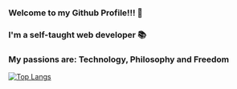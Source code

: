 ### Welcome to my Github Profile!!! 👋
### I'm a self-taught web developer 📚️
### My passions are: Technology, Philosophy and Freedom

<!-- ![Anurag's GitHub stats](https://github-readme-stats.vercel.app/api?username=tsuru-br&count_private=true) -->

[![Top Langs](https://github-readme-stats.vercel.app/api/top-langs/?username=tsuru-br)](https://github.com/anuraghazra/github-readme-stats)
<!--
**tsuru-br/tsuru-br** is a ✨ _special_ ✨ repository because its `README.md` (this file) appears on your GitHub profile.

Here are some ideas to get you started:

- 🔭 I’m currently working on ...
- 🌱 I’m currently learning ...
- 👯 I’m looking to collaborate on ...
- 🤔 I’m looking for help with ...
- 💬 Ask me about ...
- 📫 How to reach me: ...
- 😄 Pronouns: ...
- ⚡ Fun fact: ...
-->
